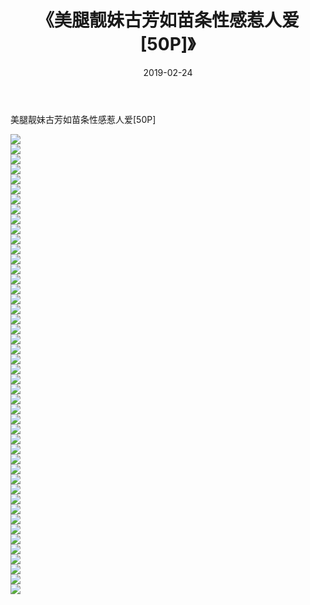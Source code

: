 ﻿---
layout: post
title:  《美腿靓妹古芳如苗条性感惹人爱[50P]》
date:   2019-02-24
img: http://img.660000.xyz/Sharelink/唯美/2019/美腿靓妹古芳如苗条性感惹人爱[50P]/000.jpg
categories: [美女, 清纯, 唯美]
---

美腿靓妹古芳如苗条性感惹人爱[50P]

  ![](http://img.660000.xyz/Sharelink/唯美/2019/美腿靓妹古芳如苗条性感惹人爱[50P]/001.jpg) <br> ![](http://img.660000.xyz/Sharelink/唯美/2019/美腿靓妹古芳如苗条性感惹人爱[50P]/002.jpg) <br> ![](http://img.660000.xyz/Sharelink/唯美/2019/美腿靓妹古芳如苗条性感惹人爱[50P]/003.jpg) <br> ![](http://img.660000.xyz/Sharelink/唯美/2019/美腿靓妹古芳如苗条性感惹人爱[50P]/004.jpg) <br> ![](http://img.660000.xyz/Sharelink/唯美/2019/美腿靓妹古芳如苗条性感惹人爱[50P]/005.jpg) <br> ![](http://img.660000.xyz/Sharelink/唯美/2019/美腿靓妹古芳如苗条性感惹人爱[50P]/006.jpg) <br> ![](http://img.660000.xyz/Sharelink/唯美/2019/美腿靓妹古芳如苗条性感惹人爱[50P]/007.jpg) <br> ![](http://img.660000.xyz/Sharelink/唯美/2019/美腿靓妹古芳如苗条性感惹人爱[50P]/008.jpg) <br> ![](http://img.660000.xyz/Sharelink/唯美/2019/美腿靓妹古芳如苗条性感惹人爱[50P]/009.jpg) <br> ![](http://img.660000.xyz/Sharelink/唯美/2019/美腿靓妹古芳如苗条性感惹人爱[50P]/010.jpg) <br> ![](http://img.660000.xyz/Sharelink/唯美/2019/美腿靓妹古芳如苗条性感惹人爱[50P]/011.jpg) <br> ![](http://img.660000.xyz/Sharelink/唯美/2019/美腿靓妹古芳如苗条性感惹人爱[50P]/012.jpg) <br> ![](http://img.660000.xyz/Sharelink/唯美/2019/美腿靓妹古芳如苗条性感惹人爱[50P]/013.jpg) <br> ![](http://img.660000.xyz/Sharelink/唯美/2019/美腿靓妹古芳如苗条性感惹人爱[50P]/014.jpg) <br> ![](http://img.660000.xyz/Sharelink/唯美/2019/美腿靓妹古芳如苗条性感惹人爱[50P]/015.jpg) <br> ![](http://img.660000.xyz/Sharelink/唯美/2019/美腿靓妹古芳如苗条性感惹人爱[50P]/016.jpg) <br> ![](http://img.660000.xyz/Sharelink/唯美/2019/美腿靓妹古芳如苗条性感惹人爱[50P]/017.jpg) <br> ![](http://img.660000.xyz/Sharelink/唯美/2019/美腿靓妹古芳如苗条性感惹人爱[50P]/018.jpg) <br> ![](http://img.660000.xyz/Sharelink/唯美/2019/美腿靓妹古芳如苗条性感惹人爱[50P]/019.jpg) <br> ![](http://img.660000.xyz/Sharelink/唯美/2019/美腿靓妹古芳如苗条性感惹人爱[50P]/020.jpg) <br> ![](http://img.660000.xyz/Sharelink/唯美/2019/美腿靓妹古芳如苗条性感惹人爱[50P]/021.jpg) <br> ![](http://img.660000.xyz/Sharelink/唯美/2019/美腿靓妹古芳如苗条性感惹人爱[50P]/022.jpg) <br> ![](http://img.660000.xyz/Sharelink/唯美/2019/美腿靓妹古芳如苗条性感惹人爱[50P]/023.jpg) <br> ![](http://img.660000.xyz/Sharelink/唯美/2019/美腿靓妹古芳如苗条性感惹人爱[50P]/024.jpg) <br> ![](http://img.660000.xyz/Sharelink/唯美/2019/美腿靓妹古芳如苗条性感惹人爱[50P]/025.jpg) <br> ![](http://img.660000.xyz/Sharelink/唯美/2019/美腿靓妹古芳如苗条性感惹人爱[50P]/026.jpg) <br> ![](http://img.660000.xyz/Sharelink/唯美/2019/美腿靓妹古芳如苗条性感惹人爱[50P]/027.jpg) <br> ![](http://img.660000.xyz/Sharelink/唯美/2019/美腿靓妹古芳如苗条性感惹人爱[50P]/028.jpg) <br> ![](http://img.660000.xyz/Sharelink/唯美/2019/美腿靓妹古芳如苗条性感惹人爱[50P]/029.jpg) <br> ![](http://img.660000.xyz/Sharelink/唯美/2019/美腿靓妹古芳如苗条性感惹人爱[50P]/030.jpg) <br> ![](http://img.660000.xyz/Sharelink/唯美/2019/美腿靓妹古芳如苗条性感惹人爱[50P]/031.jpg) <br> ![](http://img.660000.xyz/Sharelink/唯美/2019/美腿靓妹古芳如苗条性感惹人爱[50P]/032.jpg) <br> ![](http://img.660000.xyz/Sharelink/唯美/2019/美腿靓妹古芳如苗条性感惹人爱[50P]/033.jpg) <br> ![](http://img.660000.xyz/Sharelink/唯美/2019/美腿靓妹古芳如苗条性感惹人爱[50P]/034.jpg) <br> ![](http://img.660000.xyz/Sharelink/唯美/2019/美腿靓妹古芳如苗条性感惹人爱[50P]/035.jpg) <br> ![](http://img.660000.xyz/Sharelink/唯美/2019/美腿靓妹古芳如苗条性感惹人爱[50P]/036.jpg) <br> ![](http://img.660000.xyz/Sharelink/唯美/2019/美腿靓妹古芳如苗条性感惹人爱[50P]/037.jpg) <br> ![](http://img.660000.xyz/Sharelink/唯美/2019/美腿靓妹古芳如苗条性感惹人爱[50P]/038.jpg) <br> ![](http://img.660000.xyz/Sharelink/唯美/2019/美腿靓妹古芳如苗条性感惹人爱[50P]/039.jpg) <br> ![](http://img.660000.xyz/Sharelink/唯美/2019/美腿靓妹古芳如苗条性感惹人爱[50P]/040.jpg) <br> ![](http://img.660000.xyz/Sharelink/唯美/2019/美腿靓妹古芳如苗条性感惹人爱[50P]/041.jpg) <br> ![](http://img.660000.xyz/Sharelink/唯美/2019/美腿靓妹古芳如苗条性感惹人爱[50P]/042.jpg) <br> ![](http://img.660000.xyz/Sharelink/唯美/2019/美腿靓妹古芳如苗条性感惹人爱[50P]/043.jpg) <br> ![](http://img.660000.xyz/Sharelink/唯美/2019/美腿靓妹古芳如苗条性感惹人爱[50P]/044.jpg) <br> ![](http://img.660000.xyz/Sharelink/唯美/2019/美腿靓妹古芳如苗条性感惹人爱[50P]/045.jpg) <br> ![](http://img.660000.xyz/Sharelink/唯美/2019/美腿靓妹古芳如苗条性感惹人爱[50P]/046.jpg) <br>
